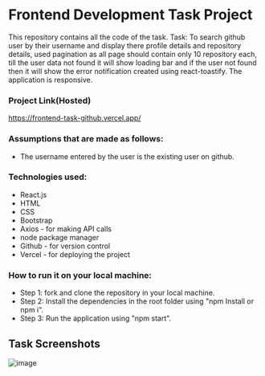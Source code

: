 # Frontend Development Task Project

This repository contains all the code of the task.
Task: To search github user by their username and display there profile details and repository details,  used pagination as all page should contain only 10 repository each, till the user data not found it will show loading bar and if the user not found then it will show the error notification created using react-toastify. The application is responsive.

### Project Link(Hosted)
https://frontend-task-github.vercel.app/

### Assumptions that are made as follows:
* The username entered by the user is the existing user on github.

### Technologies used:
* React.js
* HTML
* CSS
* Bootstrap
* Axios - for making API calls
* node package manager
* Github - for version control
* Vercel - for deploying the project

### How to run it on your local machine:
* Step 1: fork and clone the repository in your local machine.
* Step 2: Install the dependencies in the root folder using "npm Install or npm i".
* Step 3: Run the application using "npm start".

## Task Screenshots

![image](../assets/Pic1.png)